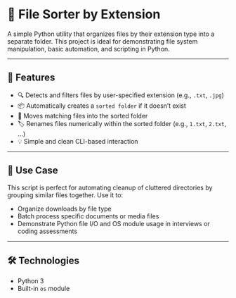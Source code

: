 # 📁 File Sorter by Extension

A simple Python utility that organizes files by their extension type into a separate folder. This project is ideal for demonstrating file system manipulation, basic automation, and scripting in Python.

---

## 🚀 Features

- 🔍 Detects and filters files by user-specified extension (e.g., `.txt`, `.jpg`)
- 📦 Automatically creates a `sorted folder` if it doesn’t exist
- 🧹 Moves matching files into the sorted folder
- 🏷️ Renames files numerically within the sorted folder (e.g., `1.txt`, `2.txt`, …)
- 💡 Simple and clean CLI-based interaction

---

## 📌 Use Case

This script is perfect for automating cleanup of cluttered directories by grouping similar files together. Use it to:

- Organize downloads by file type
- Batch process specific documents or media files
- Demonstrate Python file I/O and OS module usage in interviews or coding assessments

---

## 🛠️ Technologies

- Python 3
- Built-in `os` module



